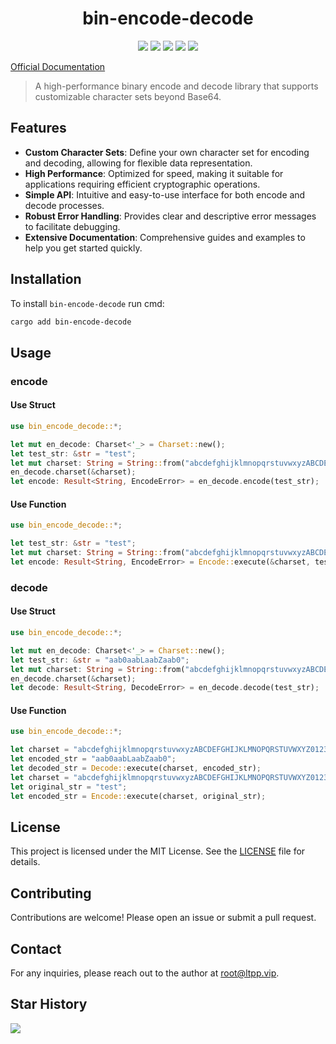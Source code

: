 <center>

# bin-encode-decode

[![](https://img.shields.io/crates/v/bin-encode-decode.svg)](https://crates.io/crates/bin-encode-decode)
[![](https://img.shields.io/crates/d/bin-encode-decode.svg)](https://img.shields.io/crates/d/bin-encode-decode.svg)
[![](https://docs.rs/bin-encode-decode/badge.svg)](https://docs.rs/bin-encode-decode)
[![](https://github.com/crates-dev/bin-encode-decode/workflows/Rust/badge.svg)](https://github.com/crates-dev/bin-encode-decode/actions?query=workflow:Rust)
[![](https://img.shields.io/crates/l/bin-encode-decode.svg)](./LICENSE)

</center>

[Official Documentation](https://docs.ltpp.vip/bin-encode-decode/)

> A high-performance binary encode and decode library that supports customizable character sets beyond Base64.

## Features

- **Custom Character Sets**: Define your own character set for encoding and decoding, allowing for flexible data representation.
- **High Performance**: Optimized for speed, making it suitable for applications requiring efficient cryptographic operations.
- **Simple API**: Intuitive and easy-to-use interface for both encode and decode processes.
- **Robust Error Handling**: Provides clear and descriptive error messages to facilitate debugging.
- **Extensive Documentation**: Comprehensive guides and examples to help you get started quickly.

## Installation

To install `bin-encode-decode` run cmd:

```sh
cargo add bin-encode-decode
```

## Usage

### encode

#### Use Struct

```rust
use bin_encode_decode::*;

let mut en_decode: Charset<'_> = Charset::new();
let test_str: &str = "test";
let mut charset: String = String::from("abcdefghijklmnopqrstuvwxyzABCDEFGHIJKLMNOPQRSTUVWXYZ0123456789_=");
en_decode.charset(&charset);
let encode: Result<String, EncodeError> = en_decode.encode(test_str);
```

#### Use Function

```rust
use bin_encode_decode::*;

let test_str: &str = "test";
let mut charset: String = String::from("abcdefghijklmnopqrstuvwxyzABCDEFGHIJKLMNOPQRSTUVWXYZ0123456789_=");
let encode: Result<String, EncodeError> = Encode::execute(&charset, test_str);
```

### decode

#### Use Struct

```rust
use bin_encode_decode::*;

let mut en_decode: Charset<'_> = Charset::new();
let test_str: &str = "aab0aabLaabZaab0";
let mut charset: String = String::from("abcdefghijklmnopqrstuvwxyzABCDEFGHIJKLMNOPQRSTUVWXYZ0123456789_=");
en_decode.charset(&charset);
let decode: Result<String, DecodeError> = en_decode.decode(test_str);
```

#### Use Function

```rust
use bin_encode_decode::*;

let charset = "abcdefghijklmnopqrstuvwxyzABCDEFGHIJKLMNOPQRSTUVWXYZ0123456789_=";
let encoded_str = "aab0aabLaabZaab0";
let decoded_str = Decode::execute(charset, encoded_str);
let charset = "abcdefghijklmnopqrstuvwxyzABCDEFGHIJKLMNOPQRSTUVWXYZ0123456789_=";
let original_str = "test";
let encoded_str = Encode::execute(charset, original_str);
```

## License

This project is licensed under the MIT License. See the [LICENSE](LICENSE) file for details.

## Contributing

Contributions are welcome! Please open an issue or submit a pull request.

## Contact

For any inquiries, please reach out to the author at [root@ltpp.vip](mailto:root@ltpp.vip).

## Star History

![](https://api.star-history.com/svg?repos=crates-dev/bin-encode-decode&type=Date)
